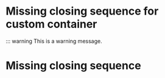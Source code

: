 # Missing closing sequence for custom container

::: warning
This is a warning message.
# Missing closing sequence
